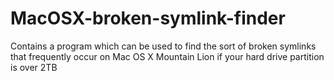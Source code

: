 MacOSX-broken-symlink-finder
============================

Contains a program which can be used to find the sort of broken symlinks that frequently occur on Mac OS X Mountain Lion if your hard drive partition is over 2TB